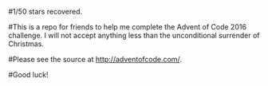 #1/50 stars recovered.

#This is a repo for friends to help me complete the Advent of Code 2016 challenge. I will not accept anything less than the unconditional surrender of Christmas.

#Please see the source at http://adventofcode.com/.

#Good luck!
